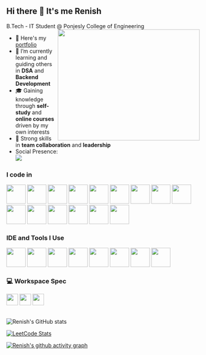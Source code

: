 ## Hi there 👋 It's me Renish

B.Tech - IT Student @ Ponjesly College of Engineering
<img align="right" width="370" height="290" src="https://i.pinimg.com/originals/47/f0/34/47f0342cec72b800463bf003eac1257e.gif">
- 🔭 Here's my [portfolio](https://www.devrenish.com/)  
- 🌱 I’m currently learning and guiding others in **DSA** and **Backend Development**  
- 🎓 Gaining knowledge through **self-study** and **online courses** driven by my own interests  
- 💼 Strong skills in **team collaboration** and **leadership**
- Social Presence:
  <br />[<img src="https://img.shields.io/badge/LinkedIn-0077B5?style=for-the-badge&logo=linkedin&logoColor=white" />](https://www.linkedin.com/in/renish-r/)

### I code in
<img height="50" width="50" src="https://img.icons8.com/color/96/000000/java-coffee-cup-logo.png" /> <img height="50" width="50" src="https://img.icons8.com/color/96/000000/c-programming.png" /> <img height="50" width="50" src="https://img.icons8.com/color/96/000000/c-plus-plus-logo.png" /> <img height="50" width="50" src="https://img.icons8.com/color/96/000000/html-5.png" /> <img height="50" width="50" src="https://img.icons8.com/color/96/000000/css3.png" /> <img height="50" width="50" src="https://img.icons8.com/color/96/000000/bootstrap.png" /> <img height="50" width="50" src="https://img.icons8.com/color/96/000000/javascript.png"/> <img height="50" width="50" src="https://img.icons8.com/color/96/000000/react-native.png"/> <img height="50" width="50" src="https://img.icons8.com/nolan/96/three-js.png"/> <img height="50" width="50" src="https://img.icons8.com/color/96/000000/mysql-logo.png"/> <img height="50" width="50" src="https://img.icons8.com/external-tal-revivo-color-tal-revivo/96/external-postgre-sql-a-free-and-open-source-relational-database-management-system-logo-color-tal-revivo.png"/> <img height="50" width="50" src="https://img.icons8.com/color/96/000000/mongodb.png"/> <img height="50" width="50" src="https://img.icons8.com/color/96/000000/spring-logo.png"/> <img height="50" width="50" src="https://img.icons8.com/office/96/spring-logo.png"/> <img height="50" width="50" src="https://img.icons8.com/color/96/null/graphql.png"/>


### IDE and Tools I Use
<img height="50" width="50" src="https://img.icons8.com/color/96/visual-studio-code-2019.png"/> <img height="50" width="50" src="https://img.icons8.com/color/96/intellij-idea.png"/> <img height="50" width="50" src="https://img.icons8.com/color/96/git.png"/> <img height="50" src="https://img.icons8.com/officel/80/java-eclipse.png"/> <img height="50" width="50" src="https://img.icons8.com/color/96/000000/google-firebase-console.png"/> <img height="50" width="50" src="https://img.icons8.com/color/96/figma--v1.png"/> <img height="50" src="https://img.icons8.com/fluency/48/docker.png"/> <img height="50" width="50" src="https://img.icons8.com/external-tal-revivo-color-tal-revivo/96/external-postman-is-the-only-complete-api-development-environment-logo-color-tal-revivo.png"/>


### 💻 Workspace Spec

<img height="30" src="https://img.shields.io/badge/ASUS-TUF_F16-0056D2?style=for-the-badge&logo=asus&logoColor=white"/> <img height="30" src="https://img.shields.io/badge/Intel-Core_5_210H-0071C5?style=for-the-badge&logo=intel&logoColor=white"/> <img height="30" src="https://img.shields.io/badge/NVIDIA-RTX_3050A-76B900?style=for-the-badge&logo=nvidia&logoColor=white"/>
<br /> <br />

![Renish's GitHub stats](https://github-readme-stats.vercel.app/api?username=Renish-R&theme=dark&show_icons=true&hide=issues,contribs)

[![LeetCode Stats](https://leetcard.jacoblin.cool/Renish-R?theme=dark&font=Marcellus&ext=heatmap)](https://leetcode.com/u/Renish-R/)

[![Renish's github activity graph](https://github-readme-activity-graph.vercel.app/graph?username=Renish-R&bg_color=000000&color=ffffff&line=51f565&point=ffffff&area=true&hide_border=true)](https://github.com/ashutosh00710/github-readme-activity-graph)
